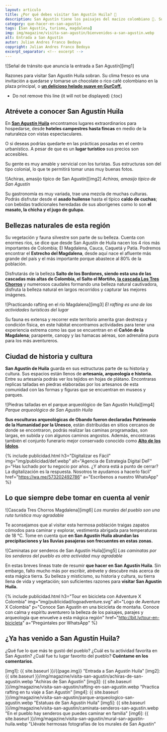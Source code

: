 ```yaml
---
layout: articulo
title: ¿Por qué debes visitar San Agustín Huila? 🌄
description: San Agustín tiene los paisajes del macizo colombiano 🌄. Sus estructuras coloniales. Un exquisito café en la plaza. Conoce más de nuestro pueblo
category: que-hacer-en-san-agustin
tags: [San Agustín, turismo, magdalena]
img: img/magazine/visita-san-agustin/bienvenidos-a-san-agustin.webp
alt: Entrada a San Agustín
autor: Julian Andres Franco Bedoya
copyright: Julian Andres Franco Bedoya
excerpt_separator: <!-- excerpt -->
---
```

![Señal de tránsito que anuncia la entrada a San Agustín][img1]

Razones para visitar San Agustín Huila sobran. Su clima fresco es una invitación a quedarse y tomarse un chocolate o rico café colombiano en la plaza principal, o **[un delicioso helado suave en GurCoff.]({{site.baseurl}}/contacto)**

<!-- excerpt -->

* Do not remove this line (it will not be displayed)
{:toc}

## Atrévete a conocer San Agustín Huila

En **[San Agustín Huila](https://es.wikipedia.org/wiki/San_Agust%C3%ADn_(Huila))** encontramos lugares extraordinarios para hospedarse, desde **hoteles campestres hasta fincas** en medio de la naturaleza con vistas espectaculares.

O si deseas podrías quedarte en las prácticas posadas en el centro urbanístico. A pesar de que es un **lugar turístico** sus precios son accesibles.

Su gente es muy amable y servicial con los turistas. Sus estructuras son del tipo colonial, lo que te permitirá tomar unas muy buenas fotos.

![Achiras, amasijo típico de San Agustín][img2]
*Achiras, amasijo típico de San Agustín*

Su gastronomía es muy variada, trae una mezcla de muchas culturas. Podrás disfrutar desde el **asado huilense** hasta el típico **caldo de cuchas**; con bebidas tradicionales heredadas de sus aborígenes como lo son **el masato, la chicha y el jugo de gulupa.**

## Bellezas naturales de esta región

Su vegetación y fauna silvestre son parte de su belleza. Cuenta con enormes ríos, se dice que desde San Agustín de Huila nacen los 4 ríos más importantes de Colombia; El Magdalena, Cauca, Caquetá y Patía. Podremos encontrar el **Estrecho del Magdalena**, desde aquí nace el afluente más grande del país y el más importante porque abastece al 80% de la población.

Disfrutarás de la belleza **Salto de los Bordones, siendo esta una de las cascadas más altas de Colombia, el Salto el Mortiño, [la cascada Los Tres Chorros](https://gurcoff.com/que-hacer-en-san-agustin/cascada-los-tres-chorros-de-san-agustin/)** y numerosos caudales formando una belleza natural cautivadora, disfruta la belleza natural en largos recorridos y capturar las mejores imágenes.

![Practicando rafting en el río Magdalena][img3]
*El rafting es una de las actividades turísticas del lugar*

Su fauna es extensa y recorrer este territorio amerita gran destreza y condición física, en este hábitat encontramos actividades para tener una experiencia extrema como las que se encuentran en el **Cañón de la Magdalena**;  parapente, canopy y las hamacas aéreas, son adrenalina pura para los más aventureros.

## Ciudad de historia y cultura

**San Agustín de Huila** guarda en sus estructuras parte de su historia y cultura. Sus espacios están llenos de **artesanía, arqueología e historia.** Entre su artesanía podrás ver los tejidos en hojas de plátano. Encontraras replicas talladas en piedras elaboradas por los artesanos de esta comunidad con las formas y figuras que se encuentran en museos y parques.

![Piedras talladas en el parque arqueológico de San Agustín Huila][img4]
*Parque arqueológico de San Agustín Huila*

**Sus esculturas arqueológicas de Obando fueron declaradas Patrimonio de la Humanidad por la Unesco**, están distribuidas en sitios cercanos de donde se encontraron, podrás realizar las caminas programadas, son largas, en subida y con algunos caminos angostos. Además, encontraras también el conjunto funerario mejor conservado conocido como **[Alto de los Ídolos](https://es.wikiloc.com/rutas-senderismo/san-agustin-a-alto-de-los-idolos-8819284)**.

<!-- PUBLICIDAD -->
{% include publicidad.html h3="Digitalizar es Fácil" img="img/publicidad/def.webp" alt="Agencia de Estrategia Digital DeF" p="Has luchado por tu negocio por años. ¿Y ahora está a punto de cerrar? La digitalización es la respuesta. Nosotros te ayudamos a hacerlo fácil" href="https://wa.me/573202492786" a="Escríbenos a nuestro WhatsApp" %}

## Lo que siempre debe tomar en cuenta al venir

![Cascada Tres Chorros Magdalena][img6]
*Los murales del pueblo son una ruta turística muy agradable*

Te aconsejamos que al visitar esta hermosa población traigas zapatos cómodos para caminar y explorar, vestimenta abrigada para temperaturas de 18 °C. Tome en cuenta que **en San Agustín Huila abundan las precipitaciones y las lluvias pasajeras son frecuentes en estas zonas.**

![Caminatas por senderos de San Agustín Huila][img5]
*Las caminatas por los senderos del pueblo es otra actividad muy agradable*

En estas breves líneas trate de resumir **que hacer en San Agustín Huila**. Sin embargo, falto mucho más por escribir, atrévete y descubre más acerca de esta mágica tierra. Su belleza y misticismo, su historia y cultura, su tierra llena de vida y vegetación; son suficientes razones para **visitar San Agustín Huila.**

<!-- PUBLICIDAD -->
{% include publicidad.html h3="Tour en bicicleta con Adventure X Colombia" img="img/publicidad/logoadventure.svg" alt="Logo de Aventure X Colombia" p="Conoce San Agustín en una bicicleta de montaña. Conoce con calma y espíritu aventurero la belleza de los paisajes, parajes y arqueología que envuelve a esta mágica región" href="http://bit.ly/tour-en-bicicleta" a="Pregúntales por WhatsApp" %}

## ¿Ya has venido a San Agustín Huila?

¿Qué fue lo que más te gustó del pueblo? ¿Cuál es tu actividad favorita en San Agustín? ¿Cuál fue tu lugar favorito del pueblo? **Cuéntame en los comentarios**.

[img1]: {{ site.baseurl }}/{{page.img}} "Entrada a San Agustín Huila"
[img2]: {{ site.baseurl }}/img/magazine/visita-san-agustin/achiras-de-san-agustin.webp "Achiras de San Agustín"
[img3]: {{ site.baseurl }}/img/magazine/visita-san-agustin/rafting-en-san-agustin.webp "Practica rafting en tu viaje a San Agustín"
[img4]: {{ site.baseurl }}/img/magazine/visita-san-agustin/parque-arqueologico-san-agustin.webp "Estatuas de San Agustín Huila"
[img5]: {{ site.baseurl }}/img/magazine/visita-san-agustin/caminata-senderos-san-agustin.webp "En el pueblo hay senderos que puedes caminar en familia"
[img6]: {{ site.baseurl }}/img/magazine/visita-san-agustin/mural-san-agustin-huila.webp "Llévate hermosas fotografías de los murales de San Agustín"
